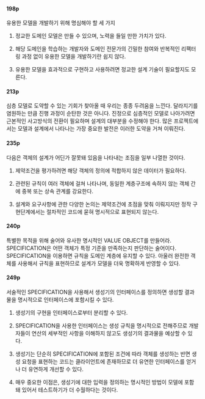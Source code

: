 #### 198p
유용한 모델을 개발하기 위해 명심해야 할 세 가지

1. 정교한 도메인 모델은 만들 수 있으며, 노력을 들일 만한 가치가 있다.

2. 해당 도메인을 학습하는 개발자와 도메인 전문가의 긴밀한 참여와 반복적인 리팩터링 과정 없이 유용한 모델을 개발하기란 쉽지 않다.

3. 유용한 모델을 효과적으로 구현하고 사용하려면 정교한 설계 기술이 필요할지도 모른다.


#### 213p
심층 모델로 도약할 수 있는 기회가 찾아올 때 우리는 종종 두려움을 느낀다.
달라지기를 염원하는 만큼 진행 과정이 순탄한 것은 아니다. 진정으로 심층적인 모델로 나아가려면
근본적인 사고방식의 전환이 필요하며 설계의 대부분을 수정해야 한다. 많은 프로젝트에서는
모델과 설계에서 나타나는 가장 중요한 발전은 이러한 도약을 거쳐 이뤄진다.

#### 235p
다음은 객체의 설계가 어딘가 잘못돼 있음을 나타내는 조짐을 일부 나열한 것이다.

1. 제약조건을 평가하려면 해당 객체의 정의에 적합하지 않은 데이터가 필요하다.

2. 관련된 규칙이 여러 객체에 걸쳐 나타나며, 동일한 계층구조에 속하지 않는 객체 간에 중복 또는 상속 관계를 강요한다.

3. 설계와 요구사항에 관한 다양한 논의는 제약조건에 초점을 맞춰 이뤄지지만 정작 구현단계에서는 절차적인 코드에 묻혀 명시적으로 표현되지 않는다.

#### 240p
특별한 목적을 위해 술어와 유사한 명시적인 VALUE OBJECT를 만들어라.
SPECIFICATION은 어떤 객체가 특정 기준을 만족하는지 판단하는 술어이다.
SPECIFICATION을 이용하면 규칙을 도메인 계층에 유지할 수 있다.
아울러 완전한 객체를 사용해서 규칙을 표현하므로 설계가 모델을 더욱 명확하게 반영할 수 있다.


#### 249p
서술적인 SPECIFICATION을 사용해서 생성기의 인터페이스를 정의하면 생성할 결과물을 명시적으로 인터페이스에 포함시킬 수 있다.

1. 생성기의 구현을 인터페이스로부터 분리할 수 있다.

2. SPECIFICATION을 사용한 인터페이스는 생성 규칙을 명시적으로 전해주므로 개발자들이 연산의 세부적인 사항을 이해하지 않고도 생성기의 결과물을 예상할 수 있다.

3. 생성기는 단순히 SPECIFICATION에 포함된 조건에 따라 객체를 생성하는 반면 생성 요청을 표현하는 코드는 클라이언트에 존재하므로 더 유연한 인터페이스를 얻거나 더 유연하게 개선할 수 있다.

4. 매우 중요한 이점은, 생성기에 대한 입력을 정의하는 명시적인 방법이 모델에 포함돼 있어서 테스트하기가 더 수월하다는 것이다.